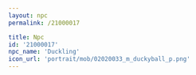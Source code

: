 ```yaml
---
layout: npc
permalink: /21000017

title: Npc
id: '21000017'
npc_name: 'Duckling'
icon_url: 'portrait/mob/02020033_m_duckyball_p.png'
---
```

